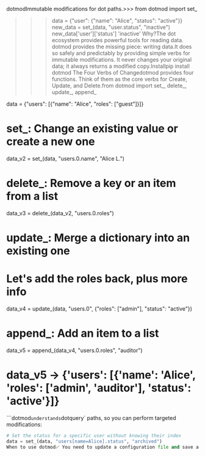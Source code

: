 dotmodImmutable modifications for dot paths.>>> from dotmod import set_
>>> data = {"user": {"name": "Alice", "status": "active"}}
>>> new_data = set_(data, "user.status", "inactive")
>>> new_data['user']['status']
'inactive'
Why?The dot ecosystem provides powerful tools for reading data. dotmod provides the missing piece: writing data.It does so safely and predictably by providing simple verbs for immutable modifications. It never changes your original data; it always returns a modified copy.Installpip install dotmod
The Four Verbs of Changedotmod provides four functions. Think of them as the core verbs for Create, Update, and Delete.from dotmod import set_, delete_, update_, append_

data = {"users": [{"name": "Alice", "roles": ["guest"]}]}

# set_: Change an existing value or create a new one
data_v2 = set_(data, "users.0.name", "Alice L.")

# delete_: Remove a key or an item from a list
data_v3 = delete_(data_v2, "users.0.roles")

# update_: Merge a dictionary into an existing one
# Let's add the roles back, plus more info
data_v4 = update_(data, "users.0", {"roles": ["admin"], "status": "active"})

# append_: Add an item to a list
data_v5 = append_(data_v4, "users.0.roles", "auditor")
# data_v5 -> {'users': [{'name': 'Alice', 'roles': ['admin', 'auditor'], 'status': 'active'}]}
```dotmod` understands `dotquery` paths, so you can perform targeted modifications:
```python
# Set the status for a specific user without knowing their index
data = set_(data, "users[name=Alice].status", "archived")
When to use dotmod✅ You need to update a configuration file and save a new version.✅ You want to change state in a predictable, immutable way.✅ You're creating a modified copy of a data structure.When NOT to use dotmod❌ You need to modify data in-place (mutably). Just use standard Python.❌ You have to perform a long sequence of changes. Use dotbatch.❌ You are transforming data into a new shape. Use dotpipe.Philosophydotmod is the sed (stream editor) for your data. It provides the core editing verbs for the ecosystem. It's built on the idea that change should be explicit and safe. By always returning a copy, it avoids side effects and makes your code easier to reason about.LicenseMIT. Use it freely."To improve is to change; to be perfect is to change often." - Winston Churchill
